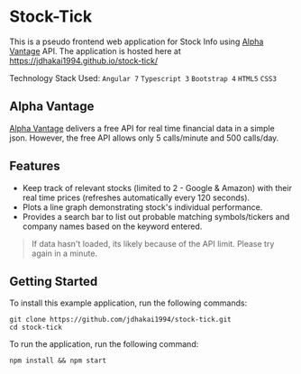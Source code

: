 # Stock-Tick

This is a pseudo frontend web application for Stock Info using [Alpha Vantage](https://www.alphavantage.co/) API.
The application is hosted here at https://jdhakai1994.github.io/stock-tick/

Technology Stack Used: `Angular 7` `Typescript 3` `Bootstrap 4` `HTML5` `CSS3` 

## Alpha Vantage

[Alpha Vantage](https://www.alphavantage.co/) delivers a free API for real time financial data in a simple json. However, the free API allows only 5 calls/minute and 500 calls/day.

## Features

- Keep track of relevant stocks (limited to 2 - Google & Amazon) with their real time prices (refreshes automatically every 120 seconds).
- Plots a line graph demonstrating stock's individual performance.
- Provides a search bar to list out probable matching symbols/tickers and company names based on the keyword entered. 

> If data hasn't loaded, its likely because of the API limit. Please try again in a minute.

## Getting Started

To install this example application, run the following commands:
```
git clone https://github.com/jdhakai1994/stock-tick.git
cd stock-tick
```
To run the application, run the following command:
```
npm install && npm start
```

